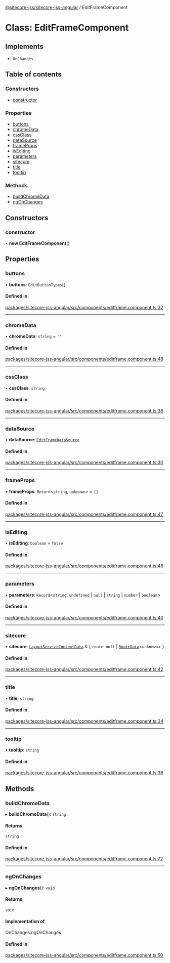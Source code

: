 [@sitecore-jss/sitecore-jss-angular](../README.md) / EditFrameComponent

# Class: EditFrameComponent

## Implements

- `OnChanges`

## Table of contents

### Constructors

- [constructor](EditFrameComponent.md#constructor)

### Properties

- [buttons](EditFrameComponent.md#buttons)
- [chromeData](EditFrameComponent.md#chromedata)
- [cssClass](EditFrameComponent.md#cssclass)
- [dataSource](EditFrameComponent.md#datasource)
- [frameProps](EditFrameComponent.md#frameprops)
- [isEditing](EditFrameComponent.md#isediting)
- [parameters](EditFrameComponent.md#parameters)
- [sitecore](EditFrameComponent.md#sitecore)
- [title](EditFrameComponent.md#title)
- [tooltip](EditFrameComponent.md#tooltip)

### Methods

- [buildChromeData](EditFrameComponent.md#buildchromedata)
- [ngOnChanges](EditFrameComponent.md#ngonchanges)

## Constructors

### constructor

• **new EditFrameComponent**()

## Properties

### buttons

• **buttons**: `EditButtonTypes`[]

#### Defined in

[packages/sitecore-jss-angular/src/components/editframe.component.ts:32](https://github.com/Sitecore/jss/blob/3fc0e7850/packages/sitecore-jss-angular/src/components/editframe.component.ts#L32)

___

### chromeData

• **chromeData**: `string` = `''`

#### Defined in

[packages/sitecore-jss-angular/src/components/editframe.component.ts:48](https://github.com/Sitecore/jss/blob/3fc0e7850/packages/sitecore-jss-angular/src/components/editframe.component.ts#L48)

___

### cssClass

• **cssClass**: `string`

#### Defined in

[packages/sitecore-jss-angular/src/components/editframe.component.ts:38](https://github.com/Sitecore/jss/blob/3fc0e7850/packages/sitecore-jss-angular/src/components/editframe.component.ts#L38)

___

### dataSource

• **dataSource**: [`EditFrameDataSource`](../README.md#editframedatasource)

#### Defined in

[packages/sitecore-jss-angular/src/components/editframe.component.ts:30](https://github.com/Sitecore/jss/blob/3fc0e7850/packages/sitecore-jss-angular/src/components/editframe.component.ts#L30)

___

### frameProps

• **frameProps**: `Record`\<`string`, `unknown`\> = `{}`

#### Defined in

[packages/sitecore-jss-angular/src/components/editframe.component.ts:47](https://github.com/Sitecore/jss/blob/3fc0e7850/packages/sitecore-jss-angular/src/components/editframe.component.ts#L47)

___

### isEditing

• **isEditing**: `boolean` = `false`

#### Defined in

[packages/sitecore-jss-angular/src/components/editframe.component.ts:46](https://github.com/Sitecore/jss/blob/3fc0e7850/packages/sitecore-jss-angular/src/components/editframe.component.ts#L46)

___

### parameters

• **parameters**: `Record`\<`string`, `undefined` \| ``null`` \| `string` \| `number` \| `boolean`\>

#### Defined in

[packages/sitecore-jss-angular/src/components/editframe.component.ts:40](https://github.com/Sitecore/jss/blob/3fc0e7850/packages/sitecore-jss-angular/src/components/editframe.component.ts#L40)

___

### sitecore

• **sitecore**: [`LayoutServiceContextData`](../interfaces/LayoutServiceContextData.md) & \{ `route`: ``null`` \| [`RouteData`](../interfaces/RouteData.md)\<`unknown`\>  }

#### Defined in

[packages/sitecore-jss-angular/src/components/editframe.component.ts:42](https://github.com/Sitecore/jss/blob/3fc0e7850/packages/sitecore-jss-angular/src/components/editframe.component.ts#L42)

___

### title

• **title**: `string`

#### Defined in

[packages/sitecore-jss-angular/src/components/editframe.component.ts:34](https://github.com/Sitecore/jss/blob/3fc0e7850/packages/sitecore-jss-angular/src/components/editframe.component.ts#L34)

___

### tooltip

• **tooltip**: `string`

#### Defined in

[packages/sitecore-jss-angular/src/components/editframe.component.ts:36](https://github.com/Sitecore/jss/blob/3fc0e7850/packages/sitecore-jss-angular/src/components/editframe.component.ts#L36)

## Methods

### buildChromeData

▸ **buildChromeData**(): `string`

#### Returns

`string`

#### Defined in

[packages/sitecore-jss-angular/src/components/editframe.component.ts:72](https://github.com/Sitecore/jss/blob/3fc0e7850/packages/sitecore-jss-angular/src/components/editframe.component.ts#L72)

___

### ngOnChanges

▸ **ngOnChanges**(): `void`

#### Returns

`void`

#### Implementation of

OnChanges.ngOnChanges

#### Defined in

[packages/sitecore-jss-angular/src/components/editframe.component.ts:50](https://github.com/Sitecore/jss/blob/3fc0e7850/packages/sitecore-jss-angular/src/components/editframe.component.ts#L50)

